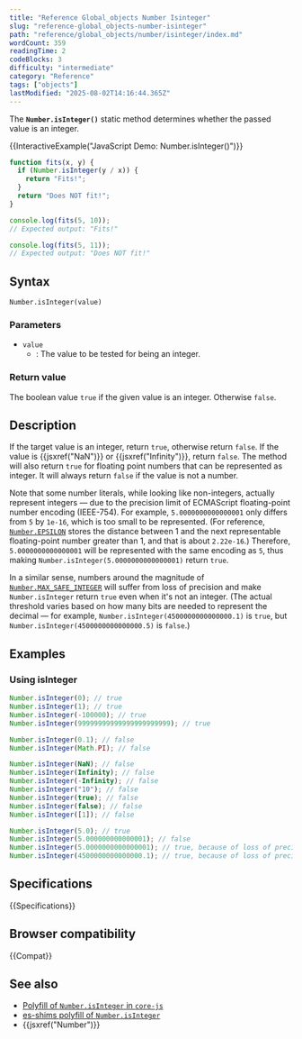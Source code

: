 ```yaml
---
title: "Reference Global_objects Number Isinteger"
slug: "reference-global_objects-number-isinteger"
path: "reference/global_objects/number/isinteger/index.md"
wordCount: 359
readingTime: 2
codeBlocks: 3
difficulty: "intermediate"
category: "Reference"
tags: ["objects"]
lastModified: "2025-08-02T14:16:44.365Z"
---
```



The **`Number.isInteger()`** static method determines whether the passed value is an integer.

{{InteractiveExample("JavaScript Demo: Number.isInteger()")}}

```js interactive-example
function fits(x, y) {
  if (Number.isInteger(y / x)) {
    return "Fits!";
  }
  return "Does NOT fit!";
}

console.log(fits(5, 10));
// Expected output: "Fits!"

console.log(fits(5, 11));
// Expected output: "Does NOT fit!"
```

## Syntax

```js-nolint
Number.isInteger(value)
```

### Parameters

- `value`
  - : The value to be tested for being an integer.

### Return value

The boolean value `true` if the given value is an integer. Otherwise `false`.

## Description

If the target value is an integer, return `true`, otherwise return `false`. If the value is {{jsxref("NaN")}} or {{jsxref("Infinity")}}, return `false`. The method will also return `true` for floating point numbers that can be represented as integer. It will always return `false` if the value is not a number.

Note that some number literals, while looking like non-integers, actually represent integers — due to the precision limit of ECMAScript floating-point number encoding (IEEE-754). For example, `5.0000000000000001` only differs from `5` by `1e-16`, which is too small to be represented. (For reference, [`Number.EPSILON`](/en-US/docs/Web/JavaScript/Reference/Global_Objects/Number/EPSILON) stores the distance between 1 and the next representable floating-point number greater than 1, and that is about `2.22e-16`.) Therefore, `5.0000000000000001` will be represented with the same encoding as `5`, thus making `Number.isInteger(5.0000000000000001)` return `true`.

In a similar sense, numbers around the magnitude of [`Number.MAX_SAFE_INTEGER`](/en-US/docs/Web/JavaScript/Reference/Global_Objects/Number/MAX_SAFE_INTEGER) will suffer from loss of precision and make `Number.isInteger` return `true` even when it's not an integer. (The actual threshold varies based on how many bits are needed to represent the decimal — for example, `Number.isInteger(4500000000000000.1)` is `true`, but `Number.isInteger(4500000000000000.5)` is `false`.)

## Examples

### Using isInteger

```js
Number.isInteger(0); // true
Number.isInteger(1); // true
Number.isInteger(-100000); // true
Number.isInteger(99999999999999999999999); // true

Number.isInteger(0.1); // false
Number.isInteger(Math.PI); // false

Number.isInteger(NaN); // false
Number.isInteger(Infinity); // false
Number.isInteger(-Infinity); // false
Number.isInteger("10"); // false
Number.isInteger(true); // false
Number.isInteger(false); // false
Number.isInteger([1]); // false

Number.isInteger(5.0); // true
Number.isInteger(5.000000000000001); // false
Number.isInteger(5.0000000000000001); // true, because of loss of precision
Number.isInteger(4500000000000000.1); // true, because of loss of precision
```

## Specifications

{{Specifications}}

## Browser compatibility

{{Compat}}

## See also

- [Polyfill of `Number.isInteger` in `core-js`](https://github.com/zloirock/core-js#ecmascript-number)
- [es-shims polyfill of `Number.isInteger`](https://www.npmjs.com/package/number.isinteger)
- {{jsxref("Number")}}

